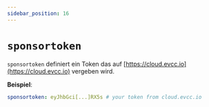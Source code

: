 ```yaml
---
sidebar_position: 16
---
```


# `sponsortoken`

`sponsortoken` definiert ein Token das auf [https://cloud.evcc.io](https://cloud.evcc.io) vergeben wird.

**Beispiel**:

```yaml
sponsortoken: eyJhbGci[...]RX5s # your token from cloud.evcc.io
```
